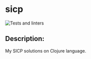 # sicp

![Tests and linters](https://github.com/solar05/sicp/workflows/Clojure%20CI/badge.svg)

## Description:
 My SICP solutions on Clojure language.

